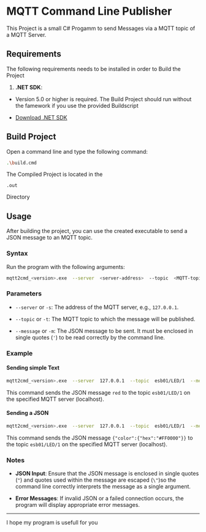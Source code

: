 # MQTT Command Line Publisher

This Project is a small C# Progamm to send Messages via a MQTT topic of a MQTT Server.

## Requirements

The following requirements needs to be installed in order to Build the Project 

1.  **.NET SDK**:

- Version 5.0 or higher is required. The Build Project should run without the famework if you use the provided Buildscript

- [Download .NET SDK](https://dotnet.microsoft.com/download)

## Build Project

Open a command line and type the following command:
```bash
.\build.cmd
```
The Compiled Project is located in the 
```
.out
```
Directory

## Usage

After building the project, you can use the created executable to send a JSON message to an MQTT topic.

### Syntax

Run the program with the following arguments:
```bash
mqtt2cmd_<version>.exe  --server  <server-address>  --topic  <MQTT-topic>  --message  <JSON-message>
```
### Parameters
-  `--server` or `-s`: The address of the MQTT server, e.g., `127.0.0.1`.

-  `--topic` or `-t`: The MQTT topic to which the message will be published.

-  `--message` or `-m`: The JSON message to be sent. It must be enclosed in single quotes (`'`) to be read correctly by the command line.  

### Example

#### Sending simple Text
```bash
mqtt2cmd_<version>.exe  --server  127.0.0.1  --topic  esb01/LED/1  --message  "red"
```

This command sends the JSON message `red` to the topic `esb01/LED/1` on the specified MQTT server (localhost).


#### Sending a JSON
```bash
mqtt2cmd_<version>.exe  --server  127.0.0.1  --topic  esb01/LED/1  --message  "{\"color\":{\"hex\":\"#FF0000\"}}"
```

This command sends the JSON message `{"color":{"hex":"#FF0000"}}` to the topic `esb01/LED/1` on the specified MQTT server (localhost).

### Notes

-  **JSON Input**: Ensure that the JSON message is enclosed in single quotes (`"`)  and quotes used within the message are escaped (``\"``)so the command line correctly interprets the message as a single argument.

-  **Error Messages**: If invalid JSON or a failed connection occurs, the program will display appropriate error messages.

---

 I hope my program is usefull for you